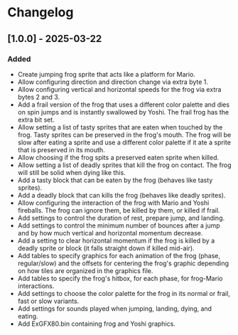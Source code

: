 # Changelog

## [1.0.0] - 2025-03-22

### Added

- Create jumping frog sprite that acts like a platform for Mario.
- Allow configuring direction and direction change via extra byte 1.
- Allow configuring vertical and horizontal speeds for the frog via extra bytes
  2 and 3.
- Add a frail version of the frog that uses a different color palette and dies
  on spin jumps and is instantly swallowed by Yoshi. The frail frog has the
  extra bit set.
- Allow setting a list of tasty sprites that are eaten when touched by the frog.
  Tasty sprites can be preserved in the frog's mouth. The frog will be slow
  after eating a sprite and use a different color palette if it ate a sprite
  that is preserved in its mouth.
- Allow choosing if the frog spits a preserved eaten sprite when killed.
- Allow setting a list of deadly sprites that kill the frog on contact. The frog
  will still be solid when dying like this.
- Add a tasty block that can be eaten by the frog (behaves like tasty sprites).
- Add a deadly block that can kills the frog (behaves like deadly sprites).
- Allow configuring the interaction of the frog with Mario and Yoshi fireballs.
  The frog can ignore them, be killed by them, or killed if frail.
- Add settings to control the duration of rest, prepare jump, and landing.
- Add settings to control the minimum number of bounces after a jump and by how
  much vertical and horizontal momentum decrease.
- Add a setting to clear horizontal momentum if the frog is killed by a deadly
  sprite or block (it falls straight down if killed mid-air).
- Add tables to specify graphics for each animation of the frog (phase,
  regular/slow) and the offsets for centering the frog's graphic depending on
  how tiles are organized in the graphics file.
- Add tables to specify the frog's hitbox, for each phase, for frog-Mario
  interactions.
- Add settings to choose the color palette for the frog in its normal or frail,
  fast or slow variants.
- Add settings for sounds played when jumping, landing, dying, and eating.
- Add ExGFX80.bin containing frog and Yoshi graphics.
